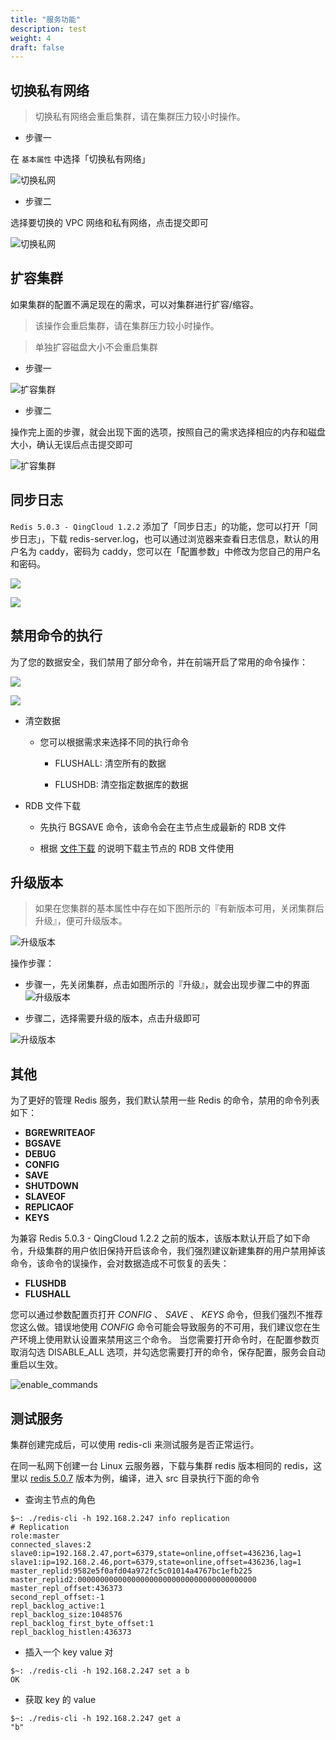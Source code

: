 ```yaml
---
title: "服务功能"
description: test
weight: 4
draft: false
---
```


## 切换私有网络

> 切换私有网络会重启集群，请在集群压力较小时操作。

- 步骤一

在 `基本属性` 中选择「切换私有网络」

![切换私网](../../_images/switch_vxnet1.png)

- 步骤二

选择要切换的 VPC 网络和私有网络，点击提交即可

![切换私网](../../_images/switch_vxnet2.png)


## 扩容集群

如果集群的配置不满足现在的需求，可以对集群进行扩容/缩容。

> 该操作会重启集群，请在集群压力较小时操作。

> 单独扩容磁盘大小不会重启集群


- 步骤一

![扩容集群](../../_images/increase_cluster_1.png)


- 步骤二

操作完上面的步骤，就会出现下面的选项，按照自己的需求选择相应的内存和磁盘大小，确认无误后点击提交即可

![扩容集群](../../_images/increase_cluster_2.png)



## 同步日志

`Redis 5.0.3 - QingCloud 1.2.2` 添加了「同步日志」的功能，您可以打开「同步日志」，下载 redis-server.log，也可以通过浏览器来查看日志信息，默认的用户名为 caddy，密码为 caddy，您可以在「配置参数」中修改为您自己的用户名和密码。

![](../../_images/copy_log.png)

![](../../_images/copy_log_1.png)



## 禁用命令的执行

为了您的数据安全，我们禁用了部分命令，并在前端开启了常用的命令操作：

![](../../_images/run_command_1.png)

![](../../_images/run_command_2.png)

- 清空数据

  - 您可以根据需求来选择不同的执行命令

    - FLUSHALL: 清空所有的数据

    - FLUSHDB: 清空指定数据库的数据

- RDB 文件下载

  - 先执行 BGSAVE 命令，该命令会在主节点生成最新的 RDB 文件

  - 根据 [文件下载](../cluster_info/#文件下载) 的说明下载主节点的 RDB 文件使用

## 升级版本

> 如果在您集群的基本属性中存在如下图所示的『有新版本可用，关闭集群后升级』，便可升级版本。

![升级版本](../../_images/upgrade_version_1.png)

操作步骤：

- 步骤一，先关闭集群，点击如图所示的『升级』，就会出现步骤二中的界面
  ![升级版本](../../_images/upgrade_version_2.png)

- 步骤二，选择需要升级的版本，点击升级即可

![升级版本](../../_images/upgrade_version_3.png)

## 其他

为了更好的管理 Redis 服务，我们默认禁用一些 Redis 的命令，禁用的命令列表如下：

- **BGREWRITEAOF**
- **BGSAVE**
- **DEBUG**
- **CONFIG**
- **SAVE**
- **SHUTDOWN**
- **SLAVEOF**
- **REPLICAOF**
- **KEYS**

为兼容 Redis 5.0.3 - QingCloud 1.2.2 之前的版本，该版本默认开启了如下命令，升级集群的用户依旧保持开启该命令，我们强烈建议新建集群的用户禁用掉该命令，该命令的误操作，会对数据造成不可恢复的丢失：

- **FLUSHDB**
- **FLUSHALL**

您可以通过参数配置页打开 _CONFIG_ 、 _SAVE_ 、 _KEYS_ 命令，但我们强烈不推荐您这么做。错误地使用 _CONFIG_ 命令可能会导致服务的不可用，我们建议您在生产环境上使用默认设置来禁用这三个命令。 当您需要打开命令时，在配置参数页取消勾选 DISABLE_ALL 选项，并勾选您需要打开的命令，保存配置，服务会自动重启以生效。

![enable_commands](../../_images/set_commands.png)

## 测试服务

集群创建完成后，可以使用 redis-cli 来测试服务是否正常运行。

在同一私网下创建一台 Linux 云服务器，下载与集群 redis 版本相同的 redis，这里以 [redis 5.0.7](http://download.redis.io/releases/redis-5.0.7.tar.gz) 版本为例，编译，进入 src 目录执行下面的命令

- 查询主节点的角色

```shell
$~: ./redis-cli -h 192.168.2.247 info replication
# Replication
role:master
connected_slaves:2
slave0:ip=192.168.2.47,port=6379,state=online,offset=436236,lag=1
slave1:ip=192.168.2.46,port=6379,state=online,offset=436236,lag=1
master_replid:9582e5f0afd04a972fc5c01014a4767bc1efb225
master_replid2:0000000000000000000000000000000000000000
master_repl_offset:436373
second_repl_offset:-1
repl_backlog_active:1
repl_backlog_size:1048576
repl_backlog_first_byte_offset:1
repl_backlog_histlen:436373

```

- 插入一个 key value 对

```shell
$~: ./redis-cli -h 192.168.2.247 set a b
OK
```

- 获取 key 的 value

```shell
$~: ./redis-cli -h 192.168.2.247 get a
"b"
```

